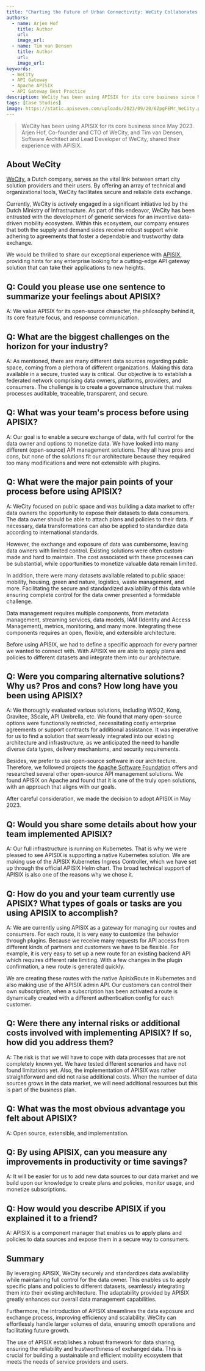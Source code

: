 ```yaml
---
title: "Charting the Future of Urban Connectivity: WeCity Collaborates with APISIX"
authors:
  - name: Arjen Hof
    title: Author
    url: 
    image_url: 
  - name: Tim van Densen
    title: Author
    url: 
    image_url: 
keywords:
  - WeCity
  - API Gateway
  - Apache APISIX
  - API Gateway Best Practice
description: WeCity has been using APISIX for its core business since May 2023. Arjen Hof, Co-founder and CTO of WeCity, and Tim van Densen, Software Architect and Lead Developer of WeCity, shared their experience with APISIX. 
tags: [Case Studies]
image: https://static.apiseven.com/uploads/2023/09/20/6ZpgFEMr_WeCity.png
---
```


> WeCity has been using APISIX for its core business since May 2023. Arjen Hof, Co-founder and CTO of WeCity, and Tim van Densen, Software Architect and Lead Developer of WeCity, shared their experience with APISIX.
<!--truncate-->

## About WeCity

[WeCity](https://www.wecity.nl/en), a Dutch company, serves as the vital link between smart city solution providers and their users. By offering an array of technical and organizational tools, WeCity facilitates secure and reliable data exchange.

Currently, WeCity is actively engaged in a significant initiative led by the Dutch Ministry of Infrastructure. As part of this endeavor, WeCity has been entrusted with the development of generic services for an inventive data-driven mobility ecosystem. Within this ecosystem, our company ensures that both the supply and demand sides receive robust support while adhering to agreements that foster a dependable and trustworthy data exchange.

We would be thrilled to share our exceptional experience with [APISIX](https://apisix.apache.org/), providing hints for any enterprise looking for a cutting-edge API gateway solution that can take their applications to new heights.

## Q: Could you please use one sentence to summarize your feelings about APISIX?

A: We value APISIX for its open-source character, the philosophy behind it, its core feature focus, and response communication.

## Q: What are the biggest challenges on the horizon for your industry?

A: As mentioned, there are many different data sources regarding public space, coming from a plethora of different organizations. Making this data available in a secure, trusted way is critical. Our objective is to establish a federated network comprising data owners, platforms, providers, and consumers. The challenge is to create a governance structure that makes processes auditable, traceable, transparent, and secure.

## Q: What was your team's process before using APISIX?

A: Our goal is to enable a secure exchange of data, with full control for the data owner and options to monetize data. We have looked into many different (open-source) API management solutions. They all have pros and cons, but none of the solutions fit our architecture because they required too many modifications and were not extensible with plugins.

## Q: What were the major pain points of your process before using APISIX?

A: WeCity focused on public space and was building a data market to offer data owners the opportunity to expose their datasets to data consumers. The data owner should be able to attach plans and policies to their data. If necessary, data transformations can also be applied to standardize data according to international standards.

However, the exchange and exposure of data was cumbersome, leaving data owners with limited control. Existing solutions were often custom-made and hard to maintain. The cost associated with these processes can be substantial, while opportunities to monetize valuable data remain limited.

In addition, there were many datasets available related to public space: mobility, housing, green and nature, logistics, waste management, and more. Facilitating the secure and standardized availability of this data while ensuring complete control for the data owner presented a formidable challenge.

Data management requires multiple components, from metadata management, streaming services, data models, IAM (Identity and Access Management), metrics, monitoring, and many more. Integrating these components requires an open, flexible, and extensible architecture.

Before using APISIX, we had to define a specific approach for every partner we wanted to connect with. With APISIX we are able to apply plans and policies to different datasets and integrate them into our architecture.

## Q: Were you comparing alternative solutions? Why us? Pros and cons? How long have you been using APISIX?

A: We thoroughly evaluated various solutions, including WSO2, Kong, Gravitee, 3Scale, API Umbrella, etc. We found that many open-source options were functionally restricted, necessitating costly enterprise agreements or support contracts for additional assistance. It was imperative for us to find a solution that seamlessly integrated into our existing architecture and infrastructure, as we anticipated the need to handle diverse data types, delivery mechanisms, and security requirements.

Besides, we prefer to use open-source software in our architecture. Therefore, we followed projects the [Apache Software Foundation](https://www.apache.org/) offers and researched several other open-source API management solutions. We found APISIX on Apache and found that it is one of the truly open solutions, with an approach that aligns with our goals.

After careful consideration, we made the decision to adopt APISIX in May 2023.

## Q: Would you share some details about how your team implemented APISIX?

A: Our full infrastructure is running on Kubernetes. That is why we were pleased to see APISIX is supporting a native Kubernetes solution. We are making use of the APISIX Kubernetes Ingress Controller, which we have set up through the official APISIX Helm chart. The broad technical support of APISIX is also one of the reasons why we chose it.

## Q: How do you and your team currently use APISIX? What types of goals or tasks are you using APISIX to accomplish?

A: We are currently using APISIX as a gateway for managing our routes and consumers. For each route, it is very easy to customize the behavior through plugins. Because we receive many requests for API access from different kinds of partners and customers we have to be flexible. For example, it is very easy to set up a new route for an existing backend API which requires different rate limiting. With a few changes in the plugin confirmation, a new route is generated quickly.

We are creating these routes with the native ApisixRoute in Kubernetes and also making use of the APISIX admin API. Our customers can control their own subscription, when a subscription has been activated a route is dynamically created with a different authentication config for each customer.

## Q: Were there any internal risks or additional costs involved with implementing APISIX? If so, how did you address them?

A: The risk is that we will have to cope with data processes that are not completely known yet. We have tested different scenarios and have not found limitations yet. Also, the implementation of APISIX was rather straightforward and did not raise additional costs. When the number of data sources grows in the data market, we will need additional resources but this is part of the business plan.

## Q: What was the most obvious advantage you felt about APISIX?

A: Open source, extensible, and implementation.

## Q: By using APISIX, can you measure any improvements in productivity or time savings?

A: It will be easier for us to add new data sources to our data market and we build upon our knowledge to create plans and policies, monitor usage, and monetize subscriptions.

## Q: How would you describe APISIX if you explained it to a friend?

A: APISIX is a component manager that enables us to apply plans and policies to data sources and expose them in a secure way to consumers.

## Summary

By leveraging APISIX, WeCity securely and standardizes data availability while maintaining full control for the data owner. This enables us to apply specific plans and policies to different datasets, seamlessly integrating them into their existing architecture. The adaptability provided by APISIX greatly enhances our overall data management capabilities.

Furthermore, the introduction of APISIX streamlines the data exposure and exchange process, improving efficiency and scalability. WeCity can effortlessly handle larger volumes of data, ensuring smooth operations and facilitating future growth.

The use of APISIX establishes a robust framework for data sharing, ensuring the reliability and trustworthiness of exchanged data. This is crucial for building a sustainable and efficient mobility ecosystem that meets the needs of service providers and users.
